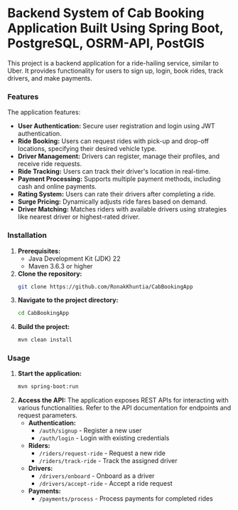 <h1>Backend System of Cab Booking Application Built Using Spring Boot, PostgreSQL, OSRM-API, PostGIS</h1>

This project is a backend application for a ride-hailing service, similar to Uber. It provides functionality for users to sign up, login, book rides, track drivers, and make payments.

### Features

The application features:

* **User Authentication:** Secure user registration and login using JWT authentication.
* **Ride Booking:** Users can request rides with pick-up and drop-off locations, specifying their desired vehicle type.
* **Driver Management:** Drivers can register, manage their profiles, and receive ride requests.
* **Ride Tracking:** Users can track their driver's location in real-time.
* **Payment Processing:** Supports multiple payment methods, including cash and online payments.
* **Rating System:** Users can rate their drivers after completing a ride.
* **Surge Pricing:** Dynamically adjusts ride fares based on demand.
* **Driver Matching:** Matches riders with available drivers using strategies like nearest driver or highest-rated driver.

### Installation

1. **Prerequisites:**
    * Java Development Kit (JDK) 22 
    * Maven 3.6.3 or higher
2. **Clone the repository:**
    ```bash
    git clone https://github.com/RonakKhuntia/CabBookingApp
    ```
3. **Navigate to the project directory:**
    ```bash
    cd CabBookingApp
    ```
4. **Build the project:**
    ```bash
    mvn clean install
    ```

### Usage

1. **Start the application:**
    ```bash
    mvn spring-boot:run
    ```
2. **Access the API:**
    The application exposes REST APIs for interacting with various functionalities. Refer to the API documentation for endpoints and request parameters.
    * **Authentication:**
        * `/auth/signup` - Register a new user
        * `/auth/login` - Login with existing credentials
    * **Riders:**
        * `/riders/request-ride` - Request a new ride
        * `/riders/track-ride` - Track the assigned driver
    * **Drivers:**
        * `/drivers/onboard` - Onboard as a driver
        * `/drivers/accept-ride` - Accept a ride request
    * **Payments:**
        * `/payments/process` - Process payments for completed rides
